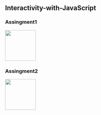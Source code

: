 ## Interactivity-with-JavaScript

### Assingment1
<a href="https://heyitsamarth.github.io/Interactivity-with-JavaScript/Assingment1/index.html"><img  width ="100px" src ="https://louisville.edu/anthropology/images/click-me/image"/></a>
### Assingment2
<a href="https://heyitsamarth.github.io/Interactivity-with-JavaScript/Assingment2/main.html"><img  width ="100px" src ="https://louisville.edu/anthropology/images/click-me/image"/></a>
